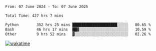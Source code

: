 <!--START_SECTION:waka-->

```txt
From: 07 June 2024 - To: 07 June 2025

Total Time: 427 hrs 7 mins

Python        352 hrs 25 mins ████████████████████░░░░░   80.65 %
Bash          46 hrs 17 mins  ██▓░░░░░░░░░░░░░░░░░░░░░░   10.59 %
Other         9 hrs 52 mins   ▓░░░░░░░░░░░░░░░░░░░░░░░░   02.26 %
```

<!--END_SECTION:waka-->
[![wakatime](https://wakatime.com/badge/user/5f89a63a-5294-4958-ad30-2b3455e63f2a.svg)](https://wakatime.com/@5f89a63a-5294-4958-ad30-2b3455e63f2a)
